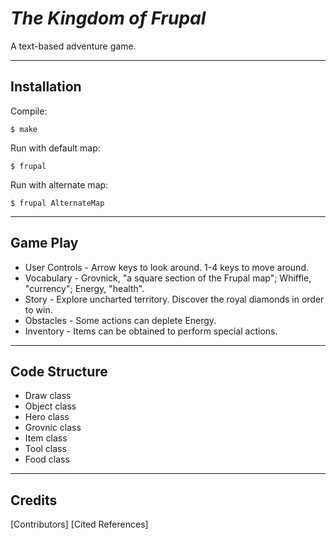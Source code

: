 # *The Kingdom of Frupal*
A text-based adventure game.

---

## Installation
Compile:
```
$ make
```

Run with default map:
```
$ frupal
```

Run with alternate map:
```
$ frupal AlternateMap
```

---

## Game Play
* User Controls - Arrow keys to look around. 1-4 keys to move around.
* Vocabulary    - Grovnick, "a square section of the Frupal map"; Whiffle, "currency"; Energy, "health".
* Story         - Explore uncharted territory. Discover the royal diamonds in order to win.
* Obstacles     - Some actions can deplete Energy. 
* Inventory     - Items can be obtained to perform special actions.

---

## Code Structure
* Draw class
* Object class
* Hero class
* Grovnic class
* Item class
* Tool class
* Food class 

---

## Credits

\[Contributors\]
\[Cited References\]
